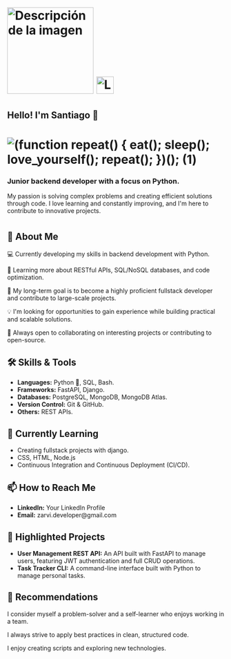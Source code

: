 # <img src="https://github.com/user-attachments/assets/d7fc773c-f44b-4c26-821b-b84c2095c74b" alt="Descripción de la imagen" width="200"/> <a href="https://www.linkedin.com/in/santiago-boada-rivas-6b4a392a4/" target="_blank"> <img src="https://cdn-icons-png.flaticon.com/512/174/174857.png" alt="LinkedIn" style="width:40px;height:40px;"></a>
## Hello! I'm Santiago 👋 
# ![(function repeat() { eat(); sleep(); love_yourself(); repeat(); })(); (1)](https://github.com/user-attachments/assets/b10ac720-410c-4368-83bc-bbe9cc9f714e)
### Junior backend developer with a focus on Python. 

My passion is solving complex problems and creating efficient solutions through code. I love learning and constantly improving, and I'm here to contribute to innovative projects.
#
<h2>🚀 About Me</h2>
<p>💻 Currently developing my skills in backend development with Python.</p>
<p>🌱 Learning more about RESTful APIs, SQL/NoSQL databases, and code optimization.</p>
<p>🎯 My long-term goal is to become a highly proficient fullstack developer and contribute to large-scale projects.</p>
<p>💡 I'm looking for opportunities to gain experience while building practical and scalable solutions.</p>
<p>🤝 Always open to collaborating on interesting projects or contributing to open-source.</p>

<h2>🛠️ Skills & Tools</h2>
<ul>
  <li><strong>Languages:</strong> Python 🐍, SQL, Bash.</li>
  <li><strong>Frameworks:</strong> FastAPI, Django.</li>
  <li><strong>Databases:</strong> PostgreSQL, MongoDB, MongoDB Atlas.</li>
  <li><strong>Version Control:</strong> Git & GitHub.</li>
  <li><strong>Others:</strong> REST APIs.</li>
</ul>

<h2>🧠 Currently Learning</h2>
<ul>
  <li>Creating fullstack projects with django.</li>
  <li>CSS, HTML, Node.js</li>
  <li>Continuous Integration and Continuous Deployment (CI/CD).</li>
</ul>

<h2>📫 How to Reach Me</h2>
<ul>
  <li><strong>LinkedIn:</strong> Your LinkedIn Profile</li>
  <li><strong>Email:</strong> zarvi.developer@gmail.com</li>
</ul>

<h2>💼 Highlighted Projects</h2>
<ul>
  <li><strong>User Management REST API:</strong> An API built with FastAPI to manage users, featuring JWT authentication and full CRUD operations.</li>
  <li><strong>Task Tracker CLI:</strong> A command-line interface built with Python to manage personal tasks.</li>
</ul>

<h2>🌟 Recommendations</h2>
<p>I consider myself a problem-solver and a self-learner who enjoys working in a team.</p>
<p>I always strive to apply best practices in clean, structured code.</p>
<p>I enjoy creating scripts and exploring new technologies.</p>



<!---
Zarvi16G/Zarvi16G is a ✨ special ✨ repository because its `README.md` (this file) appears on your GitHub profile.
You can click the Preview link to take a look at your changes.
--->
